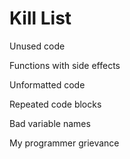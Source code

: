 Kill List
=========
Unused code

Functions with side effects

Unformatted code

Repeated code blocks

Bad variable names

My programmer grievance